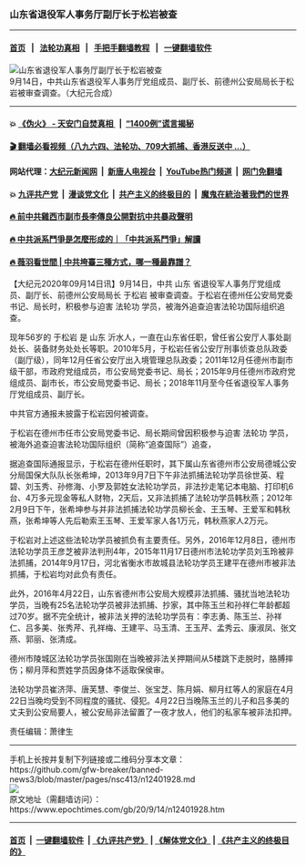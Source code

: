 ### 山东省退役军人事务厅副厅长于松岩被查
------------------------

#### [首页](https://github.com/gfw-breaker/banned-news3/blob/master/README.md) &nbsp;&nbsp;|&nbsp;&nbsp; [法轮功真相](https://github.com/begood0513/basic/blob/master/README.md)  &nbsp;&nbsp;|&nbsp;&nbsp; [手把手翻墙教程](https://github.com/gfw-breaker/guides/wiki)  &nbsp;&nbsp;|&nbsp;&nbsp; [一键翻墙软件](https://github.com/gfw-breaker/nogfw/blob/master/README.md)  



<div><img alt="山东省退役军人事务厅副厅长于松岩被查" class="attachment-djy_600_400 size-djy_600_400 wp-post-image" src="https://i.epochtimes.com/assets/uploads/2020/09/3315-6-600x400.jpg"/>
<div class="caption">
 9月14日，中共山东省退役军人事务厅党组成员、副厅长、前德州公安局局长于松岩被审查调查。（大纪元合成）
</div></div><hr/>

#### 💥 [《伪火》 - 天安门自焚真相 ](http://141.164.51.119:10000/videos/blog/weihuo.html)&nbsp; |&nbsp; [“1400例”谎言揭秘  ](http://141.164.51.119:10000/videos/blog/jiexi1400.html)

#### [ 🎬  翻墙必看视频（八九六四、法轮功、709大抓捕、香港反送中 ...）](https://github.com/gfw-breaker/links/blob/master/banned.md)

#### 网站代理：[大纪元新闻网](http://167.172.10.89:10080/gb/) &nbsp;|&nbsp; [新唐人电视台](http://167.172.10.89:8808/gb/)  &nbsp;|&nbsp; [YouTube热门频道](http://158.247.203.241/youtube.html) &nbsp;|&nbsp; [网门免翻墙](http://158.247.203.241:11000/show.aspx?name=ogHome)

#### 💥 [九评共产党](http://141.164.51.119:10000/videos/res/jiuping/)&nbsp; |&nbsp; [漫谈党文化](http://141.164.51.119:10000/videos/res/mtdwh/)&nbsp; |&nbsp; [共产主义的终极目的](http://141.164.51.119:10000/videos/res/zjmd/)&nbsp; |&nbsp; [魔鬼在統治著我們的世界](http://141.164.51.119:10000/videos/res/TheSpecter/)  

#### [ 🔥  前中共雞西市副市長李傳良公開對抗中共暴政聲明](http://141.164.51.119:10000/videos/news/../tui/index.html)

#### [ 🔥  中共派系鬥爭是怎麼形成的｜「中共派系鬥爭」解讀](http://141.164.51.119:10000/videos/news/don02.html)

#### [ 🔥  薇羽看世間 | 中共垮臺三種方式，哪一種最靠譜？](http://141.164.51.119:10000/videos/news/weiyu01.html)

<div><p>
 【大纪元2020年09月14日讯】9月14日，中共
 <ok href="https://www.epochtimes.com/gb/tag/%E5%B1%B1%E4%B8%9C.html">
  山东
 </ok>
 省退役军人事务厅党组成员、副厅长、前德州公安局局长
 <ok href="https://www.epochtimes.com/gb/tag/%E4%BA%8E%E6%9D%BE%E5%B2%A9.html">
  于松岩
 </ok>
 被审查调查。于松岩在德州任公安局党委书记、局长时，积极参与迫害
 <ok href="https://www.epochtimes.com/gb/tag/%E6%B3%95%E8%BD%AE%E5%8A%9F.html">
  法轮功
 </ok>
 学员，被海外追查迫害法轮功国际组织追查。
</p>
<p>
 现年56岁的
 <ok href="https://www.epochtimes.com/gb/tag/%E4%BA%8E%E6%9D%BE%E5%B2%A9.html">
  于松岩
 </ok>
 是
 <ok href="https://www.epochtimes.com/gb/tag/%E5%B1%B1%E4%B8%9C.html">
  山东
 </ok>
 沂水人，一直在山东省任职，曾任省公安厅人事处副处长、装备财务处处长等职。2010年5月，于松岩任省公安厅刑事侦查总队政委（副厅级），同年12月任省公安厅出入境管理总队政委；2011年12月任德州市副市级干部，市政府党组成员，市公安局党委书记、局长；2015年9月任德州市政府党组成员、副市长，市公安局党委书记、局长；2018年11月至今任省退役军人事务厅党组成员、副厅长。
</p>
<p>
 中共官方通报未披露于松岩因何被调查。
</p>
<p>
 于松岩在德州市任市公安局党委书记、局长期间曾因积极参与迫害
 <ok href="https://www.epochtimes.com/gb/tag/%E6%B3%95%E8%BD%AE%E5%8A%9F.html">
  法轮功
 </ok>
 学员，被海外追查迫害法轮功国际组织（简称“追查国际”）追查，
</p>
<p>
 据追查国际通报显示，于松岩在德州任职时，其下属山东省德州市公安局德城公安分局国保大队队长张希坤，2013年9月7日下午非法抓捕法轮功学员徐世英、程碧、刘玉秀、孙修海、小罗及郭姓女法轮功学员，非法抄走笔记本电脑、打印机6台、4万多元现金等私人财物，2天后，又非法抓捕了法轮功学员韩秋燕；2012年2月9日下午，张希坤参与并非法抓捕法轮功学员柳长金、王玉琴、王爱军和韩秋燕，张希坤等人先后勒索王玉琴、王爱军家人各1万元，韩秋燕家人2万元。
</p>
<p>
 于松岩对上述这些法轮功学员被抓负有主要责任。另外，2016年12月8日，德州市法轮功学员王彦芝被非法判刑4年，2015年11月17日德州市法轮功学员刘玉玲被非法抓捕，2014年9月17日，河北省衡水市故城县法轮功学员王建平在德州市被非法抓捕，于松岩均对此负有责任。
</p>
<p>
 此外，2016年4月22日，山东省德州市公安局大规模非法抓捕、骚扰当地法轮功学员，当晚有25名法轮功学员被非法抓捕、抄家，其中陈玉兰和孙祥仁年龄都超过70岁。据不完全统计，被非法关押的法轮功学员有：李志勇、陈玉兰、孙祥仁、吕多美、张秀芹、孔祥梅、王建平、马玉清、王玉芹、孟秀云、康淑凤、张文燕、郭丽、张清成。
</p>
<p>
 德州市陵城区法轮功学员张国刚在当晚被非法关押期间从5楼跳下走脱时，胳膊摔伤；柳月萍和贾姓学员因身体不适取保侯审。
</p>
<p>
 法轮功学员崔济萍、唐芙慧、李俊兰、张宝芝、陈月娟、柳月红等人的家庭在4月22日当晚均受到不同程度的骚扰、侵犯。4月22日当晚陈玉兰的儿子和吕多美的丈夫到公安局要人，被公安局非法留置了一夜才放人，他们的私家车被非法扣押。
</p>
<p>
 责任编辑：萧律生
</p>
</div>
<hr/>
手机上长按并复制下列链接或二维码分享本文章：<br/>
https://github.com/gfw-breaker/banned-news3/blob/master/pages/nsc413/n12401928.md <br/>
<a href='https://github.com/gfw-breaker/banned-news3/blob/master/pages/nsc413/n12401928.md'><img src='https://github.com/gfw-breaker/banned-news3/blob/master/pages/nsc413/n12401928.md.png'/></a> <br/>
原文地址（需翻墙访问）：https://www.epochtimes.com/gb/20/9/14/n12401928.htm


------------------------
#### [首页](https://github.com/gfw-breaker/banned-news3/blob/master/README.md) &nbsp;|&nbsp; [一键翻墙软件](https://github.com/gfw-breaker/nogfw/blob/master/README.md) &nbsp;| [《九评共产党》](https://github.com/gfw-breaker/9ping.md/blob/master/README.md#九评之一评共产党是什么) | [《解体党文化》](https://github.com/gfw-breaker/jtdwh.md/blob/master/README.md) | [《共产主义的终极目的》](https://github.com/gfw-breaker/gczydzjmd.md/blob/master/README.md)


<img src='http://gfw-breaker.win/banned-news3/pages/nsc413/n12401928.md' width='0px' height='0px'/>